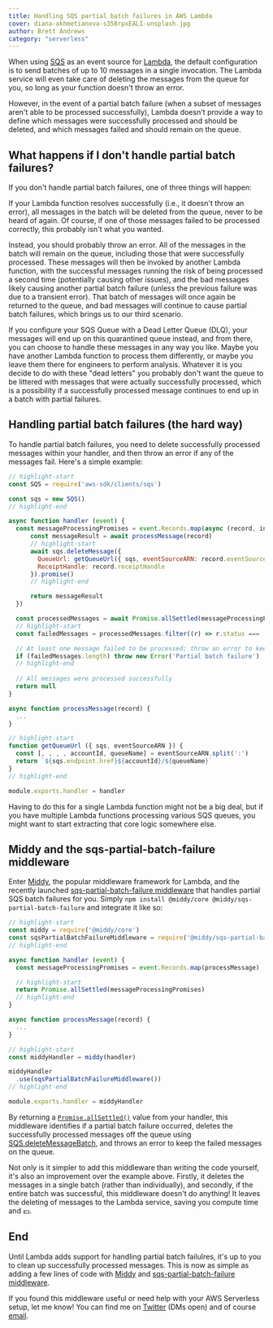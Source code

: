 ```yaml
---
title: Handling SQS partial batch failures in AWS Lambda
cover: diana-akhmetianova-s358rpxEALI-unsplash.jpg
author: Brett Andrews
category: "serverless"
---
```


When using [SQS](https://aws.amazon.com/sqs/) as an event source for [Lambda](https://aws.amazon.com/lambda/), the default configuration is to send batches of up to 10 messages in a single invocation. The Lambda service will even take care of deleting the messages from the queue for you, so long as your function doesn't throw an error.

However, in the event of a partial batch failure (when a subset of messages aren't able to be processed successfully), Lambda doesn't provide a way to define which messages were successfully processed and should be deleted, and which messages failed and should remain on the queue.

## What happens if I don't handle partial batch failures?

If you don't handle partial batch failures, one of three things will happen:

If your Lambda function resolves successfully (i.e., it doesn't throw an error), all messages in the batch will be deleted from the queue, never to be heard of again. Of course, if one of those messages failed to be processed correctly, this probably isn't what you wanted.

Instead, you should probably throw an error. All of the messages in the batch will remain on the queue, including those that were successfully processed. These messages will then be invoked by another Lambda function, with the successful messages running the risk of being processed a second time (potentially causing other issues), and the bad messages likely causing another partial batch failure (unless the previous failure was due to a transient error). That batch of messages will once again be returned to the queue, and bad messages will continue to cause partial batch failures, which brings us to our third scenario.

If you configure your SQS Queue with a Dead Letter Queue (DLQ), your messages will end up on this quarantined queue instead, and from there, you can choose to handle these messages in any way you like. Maybe you have another Lambda function to process them differently, or maybe you leave them there for engineers to perform analysis. Whatever it is you decide to do with these "dead letters" you probably don't want the queue to be littered with messages that were actually successfully processed, which is a possibility if a successfully processed message continues to end up in a batch with partial failures.

## Handling partial batch failures (the hard way)

To handle partial batch failures, you need to delete successfully processed messages within your handler, and then throw an error if any of the messages fail. Here's a simple example:

```javascript
// highlight-start
const SQS = require('aws-sdk/clients/sqs')

const sqs = new SQS()
// highlight-end

async function handler (event) {
  const messageProcessingPromises = event.Records.map(async (record, index) => {
      const messageResult = await processMessage(record)
      // highlight-start
      await sqs.deleteMessage({
        QueueUrl: getQueueUrl({ sqs, eventSourceARN: record.eventSourceARN })
        ReceiptHandle: record.receiptHandle
      }).promise()
      // highlight-end

      return messageResult
  })

  const processedMessages = await Promise.allSettled(messageProcessingPromises)
  // highlight-start
  const failedMessages = processedMessages.filter((r) => r.status === 'rejected')

  // At least one message failed to be processed; throw an error to keep the failed messages on the queue
  if (failedMessages.length) throw new Error('Partial batch failure')
  // highlight-end
  
  // All messages were processed successfully
  return null
}

async function processMessage(record) {
  ...
}

// highlight-start
function getQueueUrl ({ sqs, eventSourceARN }) {
  const [, , , , accountId, queueName] = eventSourceARN.split(':')
  return `${sqs.endpoint.href}${accountId}/${queueName}`
}
// highlight-end

module.exports.handler = handler
```

Having to do this for a single Lambda function might not be a big deal, but if you have multiple Lambda functions processing various SQS queues, you might want to start extracting that core logic somewhere else.

## Middy and the sqs-partial-batch-failure middleware

Enter [Middy](http://npmjs.com/package/@middy/core), the popular middleware framework for Lambda, and the recently launched [sqs-partial-batch-failure middleware](https://www.npmjs.com/package/@middy/sqs-partial-batch-failure) that handles partial SQS batch failures for you. Simply `npm install @middy/core @middy/sqs-partial-batch-failure` and integrate it like so:

```javascript
// highlight-start
const middy = require('@middy/core')
const sqsPartialBatchFailureMiddleware = require('@middy/sqs-partial-batch-failure')
// highlight-end

async function handler (event) {
  const messageProcessingPromises = event.Records.map(processMessage)

  // highlight-start
  return Promise.allSettled(messageProcessingPromises)
  // highlight-end
}

async function processMessage(record) {
  ...
}

// highlight-start
const middyHandler = middy(handler)

middyHandler
  .use(sqsPartialBatchFailureMiddleware())
// highlight-end

module.exports.handler = middyHandler
```

By returning a [`Promise.allSettled()`](https://developer.mozilla.org/en-US/docs/Web/JavaScript/Reference/Global_Objects/Promise/allSettled) value from your handler, this middleware identifies if a partial batch failure occurred, deletes the successfully processed messages off the queue using [SQS.deleteMessageBatch](https://docs.aws.amazon.com/AWSJavaScriptSDK/latest/AWS/SQS.html#deleteMessageBatch-property), and throws an error to keep the failed messages on the queue.

Not only is it simpler to add this middleware than writing the code yourself, it's also an improvement over the example above. Firstly, it deletes the messages in a single batch (rather than individually), and secondly, if the entire batch was successful, this middleware doesn't do anything! It leaves the deleting of messages to the Lambda service, saving you compute time and 💵.

## End

Until Lambda adds support for handling partial batch failulres, it's up to you to clean up successfully processed messages. This is now as simple as adding a few lines of code with [Middy](http://npmjs.com/package/@middy/core) and [sqs-partial-batch-failure middleware](https://www.npmjs.com/package/@middy/sqs-partial-batch-failure).

If you found this middleware useful or need help with your AWS Serverless setup, let me know! You can find me on [Twitter](https://twitter.com/AWSbrett) (DMs open) and of course [email](mailto:brett@halfstack.software).